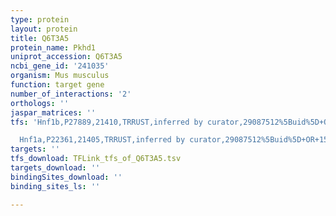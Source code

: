 ```yaml
---
type: protein
layout: protein
title: Q6T3A5
protein_name: Pkhd1
uniprot_accession: Q6T3A5
ncbi_gene_id: '241035'
organism: Mus musculus
function: target gene
number_of_interactions: '2'
orthologs: ''
jaspar_matrices: ''
tfs: 'Hnf1b,P27889,21410,TRRUST,inferred by curator,29087512%5Buid%5D+OR+15067314%5Buid%5D+OR+15647252%5Buid%5D,Yes

  Hnf1a,P22361,21405,TRRUST,inferred by curator,29087512%5Buid%5D+OR+15067314%5Buid%5D,Yes'
targets: ''
tfs_download: TFLink_tfs_of_Q6T3A5.tsv
targets_download: ''
bindingSites_download: ''
binding_sites_ls: ''

---
```

